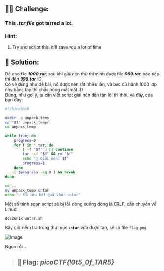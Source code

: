## 🕵️‍♂️ Challenge:
### This *.tar file* got tarred a lot.
### Hint:
1. Try and script this, it'll save you a lot of time 
## 📝 Solution:
Đề cho file ***1000.tar***, sau khi giải nén thử thì mình được file ***999.tar***, bóc tiếp thì đến ***998.tar*** :D  
Có vẻ đúng như đề bài, nó được nén rất nhiều lần, và bóc củ hành 1000 lớp này bằng tay thì chắc hỏng mắt mất :D  
Đúng, như gợi ý, ta cần viết script giải nén đến tận lõi thì thôi, và đây, của bạn đây:
```bash
#!/bin/bash

mkdir -p unpack_temp
cp "$1" unpack_temp/
cd unpack_temp

while true; do
    progress=0
    for f in *.tar; do
        [ -f "$f" ] || continue
        tar -xf "$f" && rm "$f"
        echo "📂 Giải nén: $f"
        progress=1
    done
    [ $progress -eq 0 ] && break
done

cd ..
mv unpack_temp untar
echo "✅ Đã lưu kết quả vào: untar"
```
Một số trình soạn script sẽ bị lỗi, dòng xuống dòng là CRLF, cần chuyển về Linux:

```bash
dos2unix untar.sh
```
Bây giờ kiểm tra trong thư mục **`untar`** vừa được tạo, sẽ có file `flag.png`  

![image](https://github.com/user-attachments/assets/e1e95105-15b1-46c0-8bbd-e7e9ae0b2632)


Ngon rồi...  

> ## 🎯 Flag: ***picoCTF{l0t5_0f_TAR5}***
